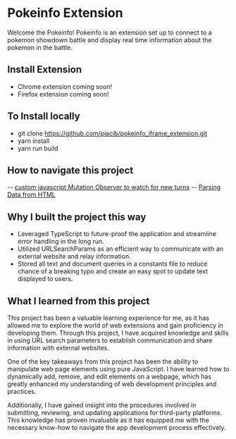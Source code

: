# Pokeinfo Extension

Welcome the Pokeinfo! Pokeinfo is an extension set up to connect to a pokemon showdown battle and display real time information about the pokemon in the battle.

## Install Extension

- Chrome extension coming soon!
- Firefox extension coming soon!

## To Install locally

- git clone https://github.com/piacib/pokeinfo_iframe_extension.git
- yarn install
- yarn run build

## How to navigate this project

-- [custom javascript Mutation Observer to watch for new turns](https://github.com/piacib/pokeinfo_iframe_extension/blob/main/src/chatMutationObserver.ts)
-- [Parsing Data from HTML](https://github.com/piacib/pokeinfo_iframe_extension/blob/main/src/noSpectatorBattle.ts)

## Why I built the project this way

- Leveraged TypeScript to future-proof the application and streamline error handling in the long run.
- Utilized URLSearchParams as an efficient way to communicate with an external website and relay information.
- Stored all text and document queries in a constants file to reduce chance of a breaking typo and create an easy spot to update text displayed to users.

## What I learned from this project

This project has been a valuable learning experience for me, as it has allowed me to explore the world of web extensions and gain proficiency in developing them. Through this project, I have acquired knowledge and skills in using URL search parameters to establish communication and share information with external websites.

One of the key takeaways from this project has been the ability to manipulate web page elements using pure JavaScript. I have learned how to dynamically add, remove, and edit elements on a webpage, which has greatly enhanced my understanding of web development principles and practices.

Additionally, I have gained insight into the procedures involved in submitting, reviewing, and updating applications for third-party platforms. This knowledge has proven invaluable as it has equipped me with the necessary know-how to navigate the app development process effectively.

